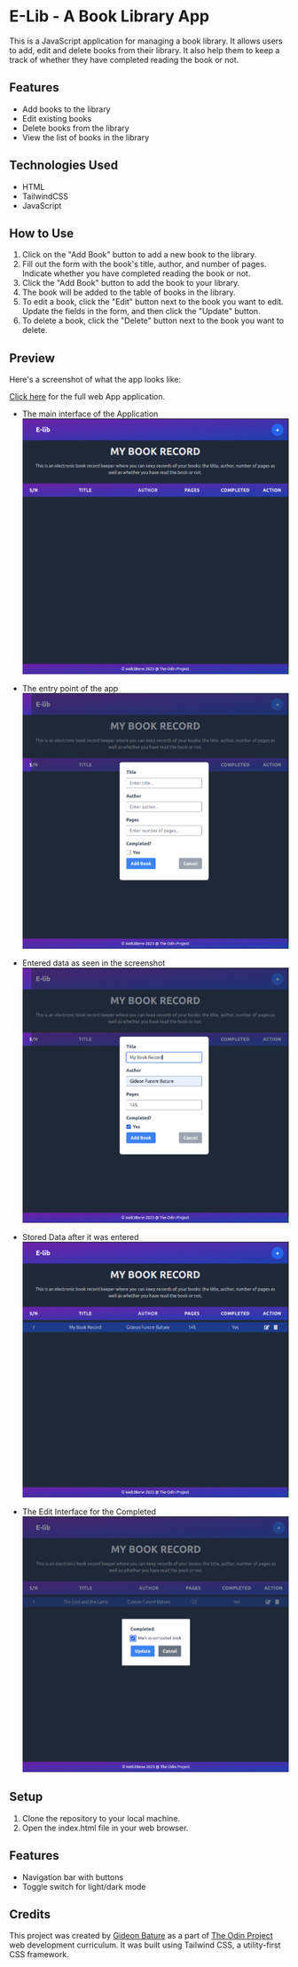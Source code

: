 # E-Lib - A Book Library App

This is a JavaScript application for managing a book library. It allows users to add, edit and delete books from their library. It also help them to keep a track of whether they have completed reading the book or not.

## Features
- Add books to the library
- Edit existing books
- Delete books from the library
- View the list of books in the library

## Technologies Used

- HTML
- TailwindCSS
- JavaScript

## How to Use

1. Click on the "Add Book" button to add a new book to the library.
1. Fill out the form with the book's title, author, and number of pages. Indicate whether you have completed reading the book or not.
1. Click the "Add Book" button to add the book to your library.
1. The book will be added to the table of books in the library.
1. To edit a book, click the "Edit" button next to the book you want to edit. Update the fields in the form, and then click the "Update" button.
1. To delete a book, click the "Delete" button next to the book you want to delete.

## Preview

Here's a screenshot of what the app looks like:

[Click here](https://gideonbature.github.io/Project-Library/) for the full web App application.

- The main interface of the Application
![E-lib_Normal Page](images/img1.png)

- The entry point of the app
![E-lib_Empty_Form_Field](images/img2.png)

- Entered data as seen in the screenshot
![E-lib_Filled_for,_field](images/img3.png)

- Stored Data after it was entered
![E-lib_Entered_Data](images/img4.png)

- The Edit Interface for the Completed
![E-lib_Edit_Data](images/img5.png)

## Setup

1. Clone the repository to your local machine.
1. Open the index.html file in your web browser.

## Features
- Navigation bar with buttons
- Toggle switch for light/dark mode

## Credits
This project was created by [Gideon Bature](https://github.com/GideonBature) as a part of [The Odin Project](https://www.theodinproject.com) web development curriculum. It was built using Tailwind CSS, a utility-first CSS framework.